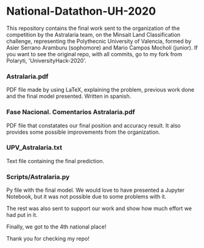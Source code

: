 # National-Datathon-UH-2020
This repository contains the final work sent to the organization of the competition by the Astralaria team, on the Minsait Land Classification challenge, representing the Polythecnic University of Valencia, formed by Asier Serrano Aramburu (sophomore) and Mario Campos Mocholí (junior). If you want to see the original repo, with all commits, go to my fork from Polaryti, 'UniversityHack-2020'.

### Astralaria.pdf
PDF file made by using LaTeX, explaining the problem, previous work done and the final model presented. Written in spanish.

### Fase Nacional. Comentarios Astralaria.pdf
PDF file that constatates our final position and accuracy result. It also provides some possible improvements from the organization.

### UPV_Astralaria.txt
Text file containing the final prediction.

### Scripts/Astralaria.py
Py file with the final model. We would love to have presented a Jupyter Notebook, but it was not possible due to some problems with it.

The rest was also sent to support our work and show how much effort we had put in it.

Finally, we got to the 4th national place!

Thank you for checking my repo!
